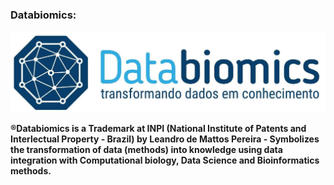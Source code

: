 
### Databiomics:
![Image](databiomics3.jpg) 

**®Databiomics is a Trademark at INPI (National Institute of Patents and Interlectual Property - Brazil) by Leandro de Mattos Pereira - Symbolizes the transformation of data (methods) into knowledge using data integration with Computational biology, Data Science and Bioinformatics methods.**
